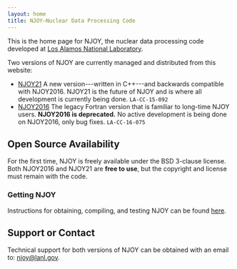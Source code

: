```yaml
---
layout: home
title: NJOY—Nuclear Data Processing Code
---
```


This is the home page for NJOY, the nuclear data processing code developed at [Los Alamos National Laboratory](http://www.lanl.gov).

Two versions of NJOY are currently managed and distributed from this website:

 - [NJOY21](https://njoy.github.io/NJOY21) A new version---written in C++---and backwards compatible with NJOY2016. NJOY21 is the future of NJOY and is where all development is currently being done.
   `LA-CC-15-092`
 - [NJOY2016](https://njoy.github.io/NJOY2016) The legacy Fortran version that is familiar to long-time NJOY users. **NJOY2016 is deprecated.** No active development is being done on NJOY2016, only bug fixes.
   `LA-CC-16-075`

## Open Source Availability
For the first time, NJOY is freely available under the BSD 3-clause license. Both NJOY2016 and NJOY21 are **free to use**, but the copyright and license must remain with the code.

### Getting NJOY
Instructions for obtaining, compiling, and testing NJOY can be found [here](Build/).

## Support or Contact
Technical support for both versions of NJOY can be obtained with an email to: [njoy@lanl.gov](mailto:njoy@lanl.gov).
